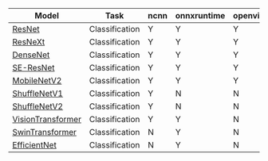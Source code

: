 | Model | Task | ncnn | onnxruntime | openvino | pplnn | tensorrt | torchscript |
|-----|-----|-----|-----|-----|-----|-----|-----|
| [ResNet](https://github.com/open-mmlab/mmclassification/tree/1.x/configs/resnet) | Classification | Y | Y | Y | Y | N | Y |
| [ResNeXt](https://github.com/open-mmlab/mmclassification/tree/1.x/configs/resnext) | Classification | Y | Y | Y | Y | N | Y |
| [DenseNet](https://github.com/open-mmlab/mmclassification/tree/1.x/configs/densenet) | Classification | Y | Y | Y | Y | N | Y |
| [SE-ResNet](https://github.com/open-mmlab/mmclassification/tree/1.x/configs/seresnet) | Classification | Y | Y | Y | Y | N | Y |
| [MobileNetV2](https://github.com/open-mmlab/mmclassification/tree/1.x/configs/mobilenet_v2) | Classification | Y | Y | Y | Y | N | Y |
| [ShuffleNetV1](https://github.com/open-mmlab/mmclassification/tree/1.x/configs/shufflenet_v1) | Classification | Y | N | N | N | N | Y |
| [ShuffleNetV2](https://github.com/open-mmlab/mmclassification/tree/1.x/configs/shufflenet_v2) | Classification | Y | N | N | N | N | Y |
| [VisionTransformer](https://github.com/open-mmlab/mmclassification/tree/1.x/configs/vision_transformer) | Classification | Y | Y | N | N | N | Y |
| [SwinTransformer](https://github.com/open-mmlab/mmclassification/tree/1.x/configs/swin_transformer) | Classification | N | Y | N | N | Y | Y |
| [EfficientNet](https://github.com/open-mmlab/mmclassification/tree/1.x/configs/efficientnet) | Classification | N | Y | N | N | Y | N |

